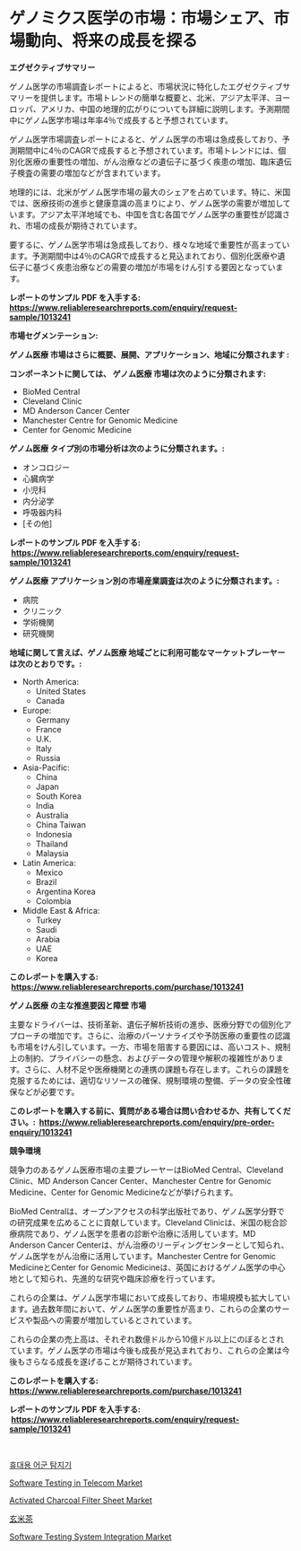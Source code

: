 <p><h1>ゲノミクス医学の市場：市場シェア、市場動向、将来の成長を探る</h1></p><p><strong>エグゼクティブサマリー</strong></p>
<p><p>ゲノム医学の市場調査レポートによると、市場状況に特化したエグゼクティブサマリーを提供します。市場トレンドの簡単な概要と、北米、アジア太平洋、ヨーロッパ、アメリカ、中国の地理的広がりについても詳細に説明します。予測期間中にゲノム医学市場は年率4％で成長すると予想されています。</p><p>ゲノム医学市場調査レポートによると、ゲノム医学の市場は急成長しており、予測期間中に4％のCAGRで成長すると予想されています。市場トレンドには、個別化医療の重要性の増加、がん治療などの遺伝子に基づく疾患の増加、臨床遺伝子検査の需要の増加などが含まれています。</p><p>地理的には、北米がゲノム医学市場の最大のシェアを占めています。特に、米国では、医療技術の進歩と健康意識の高まりにより、ゲノム医学の需要が増加しています。アジア太平洋地域でも、中国を含む各国でゲノム医学の重要性が認識され、市場の成長が期待されています。</p><p>要するに、ゲノム医学市場は急成長しており、様々な地域で重要性が高まっています。予測期間中は4％のCAGRで成長すると見込まれており、個別化医療や遺伝子に基づく疾患治療などの需要の増加が市場をけん引する要因となっています。</p></p>
<p><strong>レポートのサンプル PDF を入手する: <a href="https://www.reliableresearchreports.com/enquiry/request-sample/1013241">https://www.reliableresearchreports.com/enquiry/request-sample/1013241</a></strong></p>
<p><strong>市場セグメンテーション:</strong></p>
<p><strong> ゲノム医療 市場はさらに概要、展開、アプリケーション、地域に分類されます :</strong></p>
<p><strong>コンポーネントに関しては、 ゲノム医療 市場は次のように分類されます: &nbsp;</strong></p>
<p><ul><li>BioMed Central</li><li>Cleveland Clinic</li><li>MD Anderson Cancer Center</li><li>Manchester Centre for Genomic Medicine</li><li>Center for Genomic Medicine</li></ul></p>
<p><strong> ゲノム医療 タイプ別の市場分析は次のように分類されます。:</strong></p>
<p><ul><li>オンコロジー</li><li>心臓病学</li><li>小児科</li><li>内分泌学</li><li>呼吸器内科</li><li>[その他]</li></ul></p>
<p><strong>レポートのサンプル PDF を入手する: &nbsp;<a href="https://www.reliableresearchreports.com/enquiry/request-sample/1013241">https://www.reliableresearchreports.com/enquiry/request-sample/1013241</a></strong></p>
<p><strong> ゲノム医療 アプリケーション別の市場産業調査は次のように分類されます。:</strong></p>
<p><ul><li>病院</li><li>クリニック</li><li>学術機関</li><li>研究機関</li></ul></p>
<p><strong>地域に関して言えば、ゲノム医療 地域ごとに利用可能なマーケットプレーヤーは次のとおりです。:</strong></p>
<p><ul>
    <li>
        North America:
        <ul>
            <li>United States</li>
            <li>Canada</li>
        </ul>
    </li>
    <li>
        Europe:
        <ul>
            <li>Germany</li>
            <li>France</li>
            <li>U.K.</li>
            <li>Italy</li>
            <li>Russia</li>
        </ul>
    </li>
    <li>
        Asia-Pacific:
        <ul>
            <li>China</li>
            <li>Japan</li>
            <li>South Korea</li>
            <li>India</li>
            <li>Australia</li>
            <li>China Taiwan</li>
            <li>Indonesia</li>
            <li>Thailand</li>
            <li>Malaysia</li>
        </ul>
    </li>
    <li>
        Latin America:
        <ul>
            <li>Mexico</li>
            <li>Brazil</li>
            <li>Argentina Korea</li>
            <li>Colombia</li>
        </ul>
    </li>
    <li>
        Middle East & Africa:
        <ul>
            <li>Turkey</li>
            <li>Saudi</li>
            <li>Arabia</li>
            <li>UAE</li>
            <li>Korea</li>
        </ul>
    </li>
    </ul></p>
<p><strong>このレポートを購入する: &nbsp;<a href="https://www.reliableresearchreports.com/purchase/1013241">https://www.reliableresearchreports.com/purchase/1013241</a></strong></p>
<p><strong>ゲノム医療 の主な推進要因と障壁 市場</strong></p>
<p><p>主要なドライバーは、技術革新、遺伝子解析技術の進歩、医療分野での個別化アプローチの増加です。さらに、治療のパーソナライズや予防医療の重要性の認識も市場をけん引しています。一方、市場を阻害する要因には、高いコスト、規制上の制約、プライバシーの懸念、およびデータの管理や解釈の複雑性があります。さらに、人材不足や医療機関との連携の課題も存在します。これらの課題を克服するためには、適切なリソースの確保、規制環境の整備、データの安全性確保などが必要です。</p></p>
<p><strong>このレポートを購入する前に、質問がある場合は問い合わせるか、共有してください。:&nbsp; <a href="https://www.reliableresearchreports.com/enquiry/pre-order-enquiry/1013241">https://www.reliableresearchreports.com/enquiry/pre-order-enquiry/1013241</a></strong></p>
<p><strong>競争環境</strong></p>
<p><p>競争力のあるゲノム医療市場の主要プレーヤーはBioMed Central、Cleveland Clinic、MD Anderson Cancer Center、Manchester Centre for Genomic Medicine、Center for Genomic Medicineなどが挙げられます。</p><p>BioMed Centralは、オープンアクセスの科学出版社であり、ゲノム医学分野での研究成果を広めることに貢献しています。Cleveland Clinicは、米国の総合診療病院であり、ゲノム医学を患者の診断や治療に活用しています。MD Anderson Cancer Centerは、がん治療のリーディングセンターとして知られ、ゲノム医学をがん治療に活用しています。Manchester Centre for Genomic MedicineとCenter for Genomic Medicineは、英国におけるゲノム医学の中心地として知られ、先進的な研究や臨床診療を行っています。</p><p>これらの企業は、ゲノム医学市場において成長しており、市場規模も拡大しています。過去数年間において、ゲノム医学の重要性が高まり、これらの企業のサービスや製品への需要が増加しているとされています。</p><p>これらの企業の売上高は、それぞれ数億ドルから10億ドル以上にのぼるとされています。ゲノム医学の市場は今後も成長が見込まれており、これらの企業は今後もさらなる成長を遂げることが期待されています。</p></p>
<p><strong>このレポートを購入する: &nbsp; <a href="https://www.reliableresearchreports.com/purchase/1013241">https://www.reliableresearchreports.com/purchase/1013241</a></strong></p>
<p><strong>レポートのサンプル PDF を入手する: &nbsp;<a href="https://www.reliableresearchreports.com/enquiry/request-sample/1013241">https://www.reliableresearchreports.com/enquiry/request-sample/1013241</a></strong><strong></strong></p>
<p>&nbsp;</p>
<p><p><a href="https://github.com/vsnao330707/Market-Research-Report-List-1/blob/main/2126185193825.md">휴대용 어군 탐지기</a></p><p><a href="https://issuu.com/reportprime-2/docs/software-testing-in-telecom-market-size-2030.pptx">Software Testing in Telecom Market</a></p><p><a href="https://github.com/luckyshygirl/Market-Research-Report-List-3/blob/main/activated-charcoal-filter-sheet-market.md">Activated Charcoal Filter Sheet Market</a></p><p><a href="https://github.com/zjkmgcs938405/Market-Research-Report-List-1/blob/main/1462736194131.md">玄米茶</a></p><p><a href="https://issuu.com/reportprime-2/docs/software-testing-system-integration-market-size-20">Software Testing System Integration Market</a></p></p>
